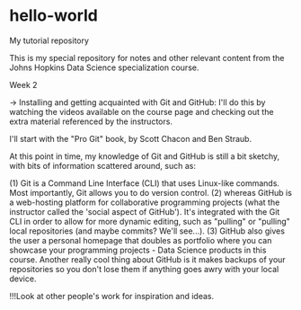# hello-world
My tutorial repository

This is my special repository for notes and other relevant content from the Johns Hopkins Data Science specialization course.

Week 2

-> Installing and getting acquainted with Git and GitHub: I'll do this by watching the videos available on the course page and checking out the extra material referenced by the instructors. 

I'll start with the "Pro Git" book, by Scott Chacon and Ben Straub. 

At this point in time, my knowledge of Git and GitHub is still a bit sketchy, with bits of information scattered around, such as:

(1) Git is a Command Line Interface (CLI) that uses Linux-like commands. Most importantly, Git allows you to do version control.
(2) whereas GitHub is a web-hosting platform for collaborative programming projects (what the instructor called the 'social aspect of GitHub'). It's integrated with the Git CLI in order to allow for more dynamic editing, such as "pulling" or "pulling" local repositories (and maybe commits? We'll see...).
(3) GitHub also gives the user a personal homepage that doubles as portfolio where you can showcase your programming projects - Data Science products in this course. Another really cool thing about GitHub is it makes backups of your repositories so you don't lose them if anything goes awry with your local device.


!!!Look at other people's work for inspiration and ideas.
